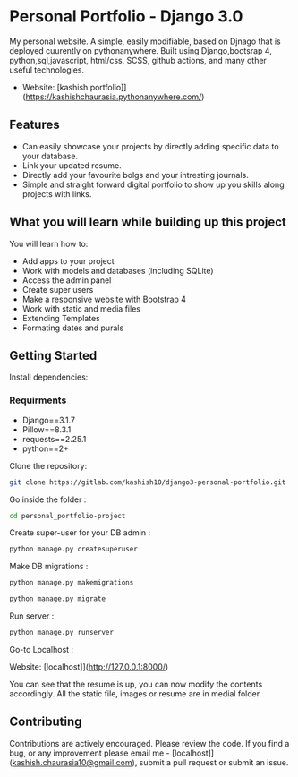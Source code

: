 Personal Portfolio - Django 3.0
==========================================================
My personal website. A simple, easily modifiable, based on Djnago that is deployed cuurently on pythonanywhere. Built using Django,bootsrap 4, python,sql,javascript, html/css, SCSS, github actions, and many other useful technologies.

* Website: [kashish.portfolio]](https://kashishchaurasia.pythonanywhere.com/)

Features
--------
* Can easily showcase your projects by directly adding specific data to your database.
* Link your updated resume.
* Directly add your favourite bolgs and your intresting journals.
* Simple and straight forward digital portfolio to show up you skills along projects with links.

What you will learn while building up this project
--------------------------------------------------
You will learn how to:

* Add apps to your project
* Work with models and databases (including SQLite)
* Access the admin panel
* Create super users
* Make a responsive website with Bootstrap 4
* Work with static and media files
* Extending Templates
* Formating dates and purals

Getting Started
---------------
Install dependencies:

### Requirments
* Django==3.1.7
* Pillow==8.3.1
* requests==2.25.1
* python==2+

Clone the repository:

```bash
git clone https://gitlab.com/kashish10/django3-personal-portfolio.git
```

Go inside the folder :

```bash
cd personal_portfolio-project
```

Create super-user for your DB admin :

```bash
python manage.py createsuperuser
```

Make DB migrations :

```bash
python manage.py makemigrations

python manage.py migrate
```

Run server :

```bash
python manage.py runserver
```

Go-to Localhost :

Website: [localhost]](http://127.0.0.1:8000/)

You can see that the resume is up, you can now modify the contents accordingly. All the static file, images or resume are in medial folder.

Contributing
------------
Contributions are actively encouraged. Please review the code. If you find a bug, or any improvement please email me - [localhost]](kashish.chaurasia10@gmail.com), submit a pull request or submit an issue.


